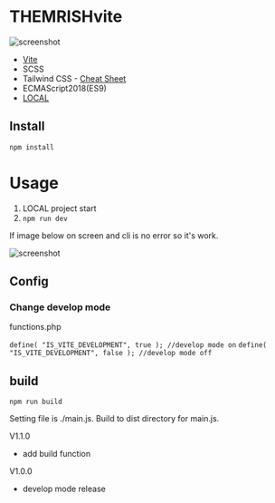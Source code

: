 # THEMRISHvite 

![screenshot](https://github.com/yat8823jp/themrishvite/blob/main/screenshot.png)

- [Vite](https://ja.vitejs.dev/)
- SCSS
- Tailwind CSS - [Cheat Sheet](https://flowbite.com/tools/tailwind-cheat-sheet/)
- ECMAScript2018(ES9)
- [LOCAL](https://localwp.com/)


## Install

``` npm install ```

# Usage

1. LOCAL project start
2. ``` npm run dev ```

If image below on screen and cli is no error so it's work.

![screenshot](https://github.com/yat8823jp/themrishvite/blob/main/screenshot.png)

## Config

### Change develop mode

functions.php

``` define( "IS_VITE_DEVELOPMENT", true ); //develop mode on ```
``` define( "IS_VITE_DEVELOPMENT", false ); //develop mode off ```

## build

``` npm run build ```

Setting file is ./main.js.
Build to dist directory for main.js.
 
V1.1.0

- add build function

V1.0.0

- develop mode release